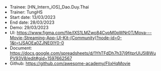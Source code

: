 + Trainee: [HN_Intern_iOS]_Dao.Duy.Thai
+ Trainer: TungHS
+ Start date: 13/03/2023
+ End date: 28/03/2023
+ Demo: 29/03/2023
+ UI: https://www.figma.com/file/lXS1LMZwo84CvpM0pWNr0T/Mova---Movie-Streaming-App-UI-Kit-(Community)?node-id=0-1&t=tJSAOEa0ZJNE0IY0-0
+ Document: https://docs.google.com/spreadsheets/d/1YhTFdDh7h37j9fjtprUIJ5I8WuPV93V8/edit#gid=1597662567
+ Github: https://github.com/awesome-academy/FlixHqMovie
